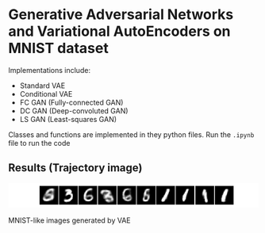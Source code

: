 # Generative Adversarial Networks and Variational AutoEncoders on MNIST dataset

Implementations include:
- Standard VAE
- Conditional VAE
- FC GAN (Fully-connected GAN)
- DC GAN (Deep-convoluted GAN)
- LS GAN (Least-squares GAN)

Classes and functions are implemented in they python files. Run the `.ipynb` file to run the code

## Results (Trajectory image)

<p align="center">
  
  ![](https://github.com/nalinbendapudi/GAN-and-VAE-Implementation-on-MNIST/blob/master/vae_generation.jpg)
  
  MNIST-like images generated by VAE
  
</p>
